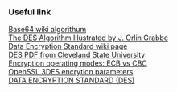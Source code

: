 
### Useful link
[Base64 wiki algorithum](https://en.wikibooks.org/wiki/Algorithm_Implementation/Miscellaneous/Base64)\
[The DES Algorithm Illustrated by J. Orlin Grabbe](http://page.math.tu-berlin.de/~kant/teaching/hess/krypto-ws2006/des.htm)\
[Data Encryption Standard wiki page](https://en.wikipedia.org/wiki/Data_Encryption_Standard)\
[DES PDF from Cleveland State University](https://academic.csuohio.edu/yuc/security/Chapter_06_Data_Encription_Standard.pdf) \
[Encryption operating modes: ECB vs CBC](https://adayinthelifeof.nl/2010/12/08/encryption-operating-modes-ecb-vs-cbc/)\
[OpenSSL 3DES encrytion parameters](https://superuser.com/questions/769273/openssl-3des-encrytion-parameters)\
[DATA ENCRYPTION STANDARD (DES)](https://csrc.nist.gov/csrc/media/publications/fips/46/3/archive/1999-10-25/documents/fips46-3.pdf)
